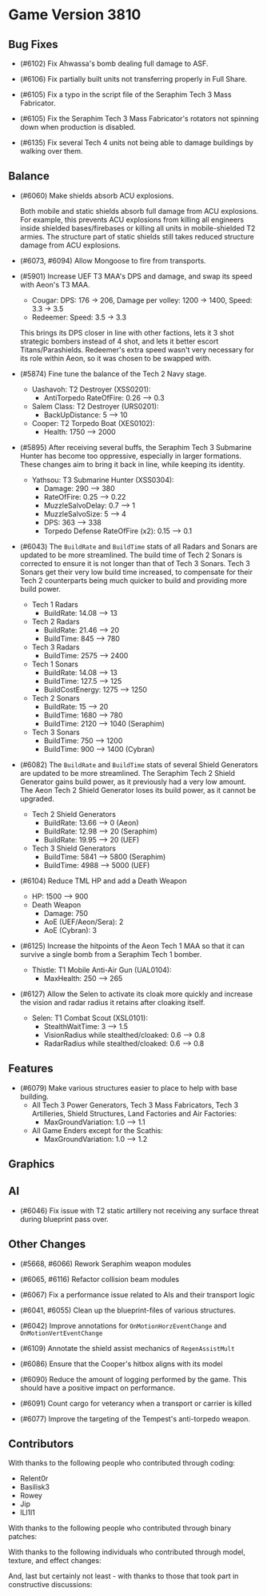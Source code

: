 # Game Version 3810

## Bug Fixes

- (#6102) Fix Ahwassa's bomb dealing full damage to ASF.

- (#6106) Fix partially built units not transferring properly in Full Share.

- (#6105) Fix a typo in the script file of the Seraphim Tech 3 Mass Fabricator.

- (#6105) Fix the Seraphim Tech 3 Mass Fabricator's rotators not spinning down when production is disabled.

- (#6135) Fix several Tech 4 units not being able to damage buildings by walking over them.

## Balance

- (#6060) Make shields absorb ACU explosions.

  Both mobile and static shields absorb full damage from ACU explosions. For example, this prevents ACU explosions from killing all engineers inside shielded bases/firebases or killing all units in mobile-shielded T2 armies.
  The structure part of static shields still takes reduced structure damage from ACU explosions.

- (#6073, #6094) Allow Mongoose to fire from transports.

- (#5901) Increase UEF T3 MAA's DPS and damage, and swap its speed with Aeon's T3 MAA.

  - Cougar: DPS: 176 -> 206, Damage per volley: 1200 -> 1400, Speed: 3.3 -> 3.5
  - Redeemer: Speed: 3.5 -> 3.3

  This brings its DPS closer in line with other factions, lets it 3 shot strategic bombers instead of 4 shot, and lets it better escort Titans/Parashields.
  Redeemer's extra speed wasn't very necessary for its role within Aeon, so it was chosen to be swapped with.

- (#5874) Fine tune the balance of the Tech 2 Navy stage.
    - Uashavoh: T2 Destroyer (XSS0201):
        - AntiTorpedo RateOfFire: 0.26 --> 0.3
    - Salem Class: T2 Destroyer (URS0201):
        - BackUpDistance: 5 --> 10
    - Cooper: T2 Torpedo Boat (XES0102):
        - Health: 1750 --> 2000

- (#5895) After receiving several buffs, the Seraphim Tech 3 Submarine Hunter has become too oppressive, especially in larger formations. These changes aim to bring it back in line, while keeping its identity.
    - Yathsou: T3 Submarine Hunter (XSS0304):
        - Damage: 290 --> 380
        - RateOfFire: 0.25 --> 0.22
        - MuzzleSalvoDelay: 0.7 --> 1
        - MuzzleSalvoSize: 5 --> 4
        - DPS: 363 --> 338
        - Torpedo Defense RateOfFire (x2): 0.15 --> 0.1

- (#6043) The `BuildRate` and `BuildTime` stats of all Radars and Sonars are updated to be more streamlined. The build time of Tech 2 Sonars is corrected to ensure it is not longer than that of Tech 3 Sonars. Tech 3 Sonars get their very low build time increased, to compensate for their Tech 2 counterparts being much quicker to build and providing more build power.
    - Tech 1 Radars
        - BuildRate: 14.08 --> 13
    - Tech 2 Radars
        - BuildRate: 21.46 --> 20
        - BuildTime: 845 --> 780
    - Tech 3 Radars
        - BuildTime: 2575 --> 2400
    - Tech 1 Sonars
        - BuildRate: 14.08 --> 13
        - BuildTime: 127.5 --> 125
        - BuildCostEnergy: 1275 --> 1250
    - Tech 2 Sonars
        - BuildRate: 15 --> 20
        - BuildTime: 1680 --> 780
        - BuildTime: 2120 --> 1040 (Seraphim)
    - Tech 3 Sonars
        - BuildTime: 750 --> 1200
        - BuildTime: 900 --> 1400 (Cybran)

- (#6082) The `BuildRate` and `BuildTime` stats of several Shield Generators are updated to be more streamlined. The Seraphim Tech 2 Shield Generator gains build power, as it previously had a very low amount. The Aeon Tech 2 Shield Generator loses its build power, as it cannot be upgraded.
    - Tech 2 Shield Generators
        - BuildRate: 13.66 --> 0 (Aeon)
        - BuildRate: 12.98 --> 20 (Seraphim)
        - BuildRate: 19.95 --> 20 (UEF)
    - Tech 3 Shield Generators
        - BuildTime: 5841 --> 5800 (Seraphim)
        - BuildTime: 4988 --> 5000 (UEF)

- (#6104) Reduce TML HP and add a Death Weapon
  - HP: 1500 --> 900
  - Death Weapon
    - Damage: 750
    - AoE (UEF/Aeon/Sera): 2
    - AoE (Cybran): 3

- (#6125) Increase the hitpoints of the Aeon Tech 1 MAA so that it can survive a single bomb from a Seraphim Tech 1 bomber.
    - Thistle: T1 Mobile Anti-Air Gun (UAL0104):
        - MaxHealth: 250 --> 265

- (#6127) Allow the Selen to activate its cloak more quickly and increase the vision and radar radius it retains after cloaking itself.
    - Selen: T1 Combat Scout (XSL0101):
        - StealthWaitTime: 3 --> 1.5
        - VisionRadius while stealthed/cloaked: 0.6 --> 0.8
        - RadarRadius while stealthed/cloaked: 0.6 --> 0.8

## Features

- (#6079) Make various structures easier to place to help with base building.
    - All Tech 3 Power Generators, Tech 3 Mass Fabricators, Tech 3 Artilleries, Shield Structures, Land Factories and Air Factories:
        - MaxGroundVariation: 1.0 --> 1.1
    - All Game Enders except for the Scathis:
        - MaxGroundVariation: 1.0 --> 1.2

## Graphics

<!-- Remove header when empty -->

## AI

- (#6046) Fix issue with T2 static artillery not receiving any surface threat during blueprint pass over.

## Other Changes

- (#5668, #6066) Rework Seraphim weapon modules
  
- (#6065, #6116) Refactor collision beam modules

- (#6067) Fix a performance issue related to AIs and their transport logic

- (#6041, #6055) Clean up the blueprint-files of various structures.

- (#6042) Improve annotations for `OnMotionHorzEventChange` and `OnMotionVertEventChange`

- (#6109) Annotate the shield assist mechanics of `RegenAssistMult`

- (#6086) Ensure that the Cooper's hitbox aligns with its model

- (#6090) Reduce the amount of logging performed by the game. This should have a positive impact on performance.

- (#6091) Count cargo for veterancy when a transport or carrier is killed

- (#6077) Improve the targeting of the Tempest's anti-torpedo weapon.

## Contributors

With thanks to the following people who contributed through coding:

- Relent0r
- Basilisk3
- Rowey
- Jip
- lLl1l1

With thanks to the following people who contributed through binary patches:

<!-- Remove when empty -->

With thanks to the following individuals who contributed through model, texture, and effect changes:

<!-- Remove when empty -->

And, last but certainly not least - with thanks to those that took part in constructive discussions:

<!-- Remove when empty -->
